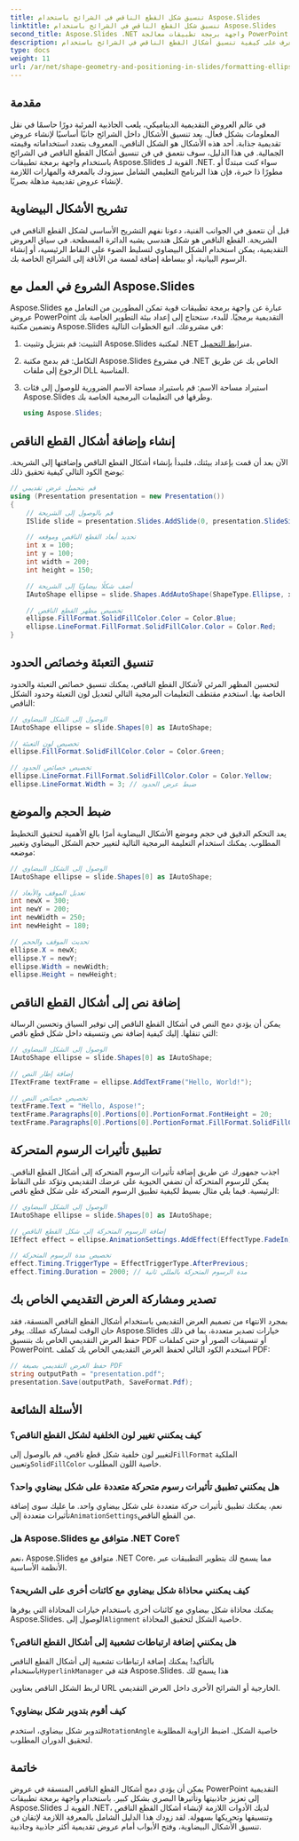 ```yaml
---
title: تنسيق شكل القطع الناقص في الشرائح باستخدام Aspose.Slides
linktitle: تنسيق شكل القطع الناقص في الشرائح باستخدام Aspose.Slides
second_title: Aspose.Slides .NET واجهة برمجة تطبيقات معالجة PowerPoint
description: تعرف على كيفية تنسيق أشكال القطع الناقص في الشرائح باستخدام Aspose.Slides لـ .NET. يوفر هذا الدليل خطوة بخطوة أمثلة على التعليمات البرمجية وإجابات للأسئلة الشائعة.
type: docs
weight: 11
url: /ar/net/shape-geometry-and-positioning-in-slides/formatting-ellipse-shape/
---
```


## مقدمة

في عالم العروض التقديمية الديناميكي، يلعب الجاذبية المرئية دورًا حاسمًا في نقل المعلومات بشكل فعال. يعد تنسيق الأشكال داخل الشرائح جانبًا أساسيًا لإنشاء عروض تقديمية جذابة. أحد هذه الأشكال هو الشكل الناقص، المعروف بتعدد استخداماته وقيمته الجمالية. في هذا الدليل، سوف نتعمق في فن تنسيق أشكال القطع الناقص في الشرائح باستخدام واجهة برمجة تطبيقات Aspose.Slides القوية لـ .NET. سواء كنت مبتدئًا أو مطورًا ذا خبرة، فإن هذا البرنامج التعليمي الشامل سيزودك بالمعرفة والمهارات اللازمة لإنشاء عروض تقديمية مذهلة بصريًا.

## تشريح الأشكال البيضاوية

قبل أن نتعمق في الجوانب الفنية، دعونا نفهم التشريح الأساسي لشكل القطع الناقص في الشريحة. القطع الناقص هو شكل هندسي يشبه الدائرة المسطحة. في سياق العروض التقديمية، يمكن استخدام الشكل البيضاوي لتسليط الضوء على النقاط الرئيسية، أو إنشاء الرسوم البيانية، أو ببساطة إضافة لمسة من الأناقة إلى الشرائح الخاصة بك.

## الشروع في العمل مع Aspose.Slides

Aspose.Slides عبارة عن واجهة برمجة تطبيقات قوية تمكن المطورين من التعامل مع عروض PowerPoint التقديمية برمجيًا. للبدء، ستحتاج إلى إعداد بيئة التطوير الخاصة بك وتضمين مكتبة Aspose.Slides في مشروعك. اتبع الخطوات التالية:

1.  التثبيت: قم بتنزيل وتثبيت Aspose.Slides لمكتبة .NET من[رابط التحميل](https://releases.aspose.com/slides/net/).

2. التكامل: قم بدمج مكتبة Aspose.Slides في مشروع .NET الخاص بك عن طريق الرجوع إلى ملفات DLL المناسبة.

3. استيراد مساحة الاسم: قم باستيراد مساحة الاسم الضرورية للوصول إلى فئات Aspose.Slides وطرقها في التعليمات البرمجية الخاصة بك.
   
   ```csharp
   using Aspose.Slides;
   ```

## إنشاء وإضافة أشكال القطع الناقص

الآن بعد أن قمت بإعداد بيئتك، فلنبدأ بإنشاء أشكال القطع الناقص وإضافتها إلى الشريحة. يوضح الكود التالي كيفية تحقيق ذلك:

```csharp
// قم بتحميل عرض تقديمي
using (Presentation presentation = new Presentation())
{
    // قم بالوصول إلى الشريحة
    ISlide slide = presentation.Slides.AddSlide(0, presentation.SlideSize);

    // تحديد أبعاد القطع الناقص وموقعه
    int x = 100;
    int y = 100;
    int width = 200;
    int height = 150;

    // أضف شكلًا بيضاويًا إلى الشريحة
    IAutoShape ellipse = slide.Shapes.AddAutoShape(ShapeType.Ellipse, x, y, width, height);

    // تخصيص مظهر القطع الناقص
    ellipse.FillFormat.SolidFillColor.Color = Color.Blue;
    ellipse.LineFormat.FillFormat.SolidFillColor.Color = Color.Red;
}
```

## تنسيق التعبئة وخصائص الحدود

لتحسين المظهر المرئي لأشكال القطع الناقص، يمكنك تنسيق خصائص التعبئة والحدود الخاصة بها. استخدم مقتطف التعليمات البرمجية التالي لتعديل لون التعبئة وحدود الشكل الناقص:

```csharp
// الوصول إلى الشكل البيضاوي
IAutoShape ellipse = slide.Shapes[0] as IAutoShape;

// تخصيص لون التعبئة
ellipse.FillFormat.SolidFillColor.Color = Color.Green;

// تخصيص خصائص الحدود
ellipse.LineFormat.FillFormat.SolidFillColor.Color = Color.Yellow;
ellipse.LineFormat.Width = 3; // ضبط عرض الحدود
```

## ضبط الحجم والموضع

يعد التحكم الدقيق في حجم وموضع الأشكال البيضاوية أمرًا بالغ الأهمية لتحقيق التخطيط المطلوب. يمكنك استخدام التعليمة البرمجية التالية لتغيير حجم الشكل البيضاوي وتغيير موضعه:

```csharp
// الوصول إلى الشكل البيضاوي
IAutoShape ellipse = slide.Shapes[0] as IAutoShape;

// تعديل الموقف والأبعاد
int newX = 300;
int newY = 200;
int newWidth = 250;
int newHeight = 180;

// تحديث الموقف والحجم
ellipse.X = newX;
ellipse.Y = newY;
ellipse.Width = newWidth;
ellipse.Height = newHeight;
```

## إضافة نص إلى أشكال القطع الناقص

يمكن أن يؤدي دمج النص في أشكال القطع الناقص إلى توفير السياق وتحسين الرسالة التي تنقلها. إليك كيفية إضافة نص وتنسيقه داخل شكل قطع ناقص:

```csharp
// الوصول إلى الشكل البيضاوي
IAutoShape ellipse = slide.Shapes[0] as IAutoShape;

// إضافة إطار النص
ITextFrame textFrame = ellipse.AddTextFrame("Hello, World!");

// تخصيص خصائص النص
textFrame.Text = "Hello, Aspose!";
textFrame.Paragraphs[0].Portions[0].PortionFormat.FontHeight = 20;
textFrame.Paragraphs[0].Portions[0].PortionFormat.FillFormat.SolidFillColor.Color = Color.White;
```

## تطبيق تأثيرات الرسوم المتحركة

اجذب جمهورك عن طريق إضافة تأثيرات الرسوم المتحركة إلى أشكال القطع الناقص. يمكن للرسوم المتحركة أن تضفي الحيوية على عرضك التقديمي وتؤكد على النقاط الرئيسية. فيما يلي مثال بسيط لكيفية تطبيق الرسوم المتحركة على شكل قطع ناقص:

```csharp
// الوصول إلى الشكل البيضاوي
IAutoShape ellipse = slide.Shapes[0] as IAutoShape;

// إضافة الرسوم المتحركة إلى شكل القطع الناقص
IEffect effect = ellipse.AnimationSettings.AddEffect(EffectType.FadeIn);

// تخصيص مدة الرسوم المتحركة
effect.Timing.TriggerType = EffectTriggerType.AfterPrevious;
effect.Timing.Duration = 2000; // مدة الرسوم المتحركة بالمللي ثانية
```

## تصدير ومشاركة العرض التقديمي الخاص بك

بمجرد الانتهاء من تصميم العرض التقديمي باستخدام أشكال القطع الناقص المنسقة، فقد حان الوقت لمشاركة عملك. يوفر Aspose.Slides خيارات تصدير متعددة، بما في ذلك حفظ العرض التقديمي الخاص بك بتنسيق PDF أو تنسيقات الصور أو حتى كملفات PowerPoint. استخدم الكود التالي لحفظ العرض التقديمي الخاص بك كملف PDF:

```csharp
// حفظ العرض التقديمي بصيغة PDF
string outputPath = "presentation.pdf";
presentation.Save(outputPath, SaveFormat.Pdf);
```

## الأسئلة الشائعة

### كيف يمكنني تغيير لون الخلفية لشكل القطع الناقص؟
 لتغيير لون خلفية شكل قطع ناقص، قم بالوصول إلى`FillFormat` الملكية وتعيين`SolidFillColor` خاصية اللون المطلوب.

### هل يمكنني تطبيق تأثيرات رسوم متحركة متعددة على شكل بيضاوي واحد؟
 نعم، يمكنك تطبيق تأثيرات حركة متعددة على شكل بيضاوي واحد. ما عليك سوى إضافة تأثيرات متعددة إلى`AnimationSettings`من القطع الناقص.

### هل Aspose.Slides متوافق مع .NET Core؟
نعم، Aspose.Slides متوافق مع .NET Core، مما يسمح لك بتطوير التطبيقات عبر الأنظمة الأساسية.

### كيف يمكنني محاذاة شكل بيضاوي مع كائنات أخرى على الشريحة؟
 يمكنك محاذاة شكل بيضاوي مع كائنات أخرى باستخدام خيارات المحاذاة التي يوفرها Aspose.Slides. الوصول إلى`Alignment` خاصية الشكل لتحقيق المحاذاة.

### هل يمكنني إضافة ارتباطات تشعبية إلى أشكال القطع الناقص؟
 بالتأكيد! يمكنك إضافة ارتباطات تشعبية إلى أشكال القطع الناقص باستخدام`HyperlinkManager` فئة في Aspose.Slides. هذا يسمح لك

 لربط الشكل الناقص بعناوين URL الخارجية أو الشرائح الأخرى داخل العرض التقديمي.

### كيف أقوم بتدوير شكل بيضاوي؟
 لتدوير شكل بيضاوي، استخدم`RotationAngle` خاصية الشكل. اضبط الزاوية المطلوبة لتحقيق الدوران المطلوب.

## خاتمة

يمكن أن يؤدي دمج أشكال القطع الناقص المنسقة في عروض PowerPoint التقديمية إلى تعزيز جاذبيتها وتأثيرها البصري بشكل كبير. باستخدام واجهة برمجة تطبيقات Aspose.Slides القوية لـ .NET، لديك الأدوات اللازمة لإنشاء أشكال القطع الناقص وتنسيقها وتحريكها بسهولة. لقد زودك هذا الدليل الشامل بالمعرفة اللازمة لإتقان فن تنسيق الأشكال البيضاوية، وفتح الأبواب أمام عروض تقديمية أكثر جاذبية وجاذبية.